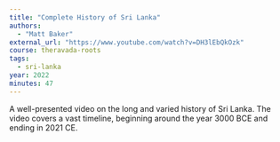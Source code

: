 ```yaml
---
title: "Complete History of Sri Lanka"
authors:
  - "Matt Baker"
external_url: "https://www.youtube.com/watch?v=DH3lEbQkOzk"
course: theravada-roots
tags:
  - sri-lanka
year: 2022
minutes: 47
---
```


A well-presented video on the long and varied history of Sri Lanka. The video covers a vast timeline, beginning around the year 3000 BCE and ending in 2021 CE.
